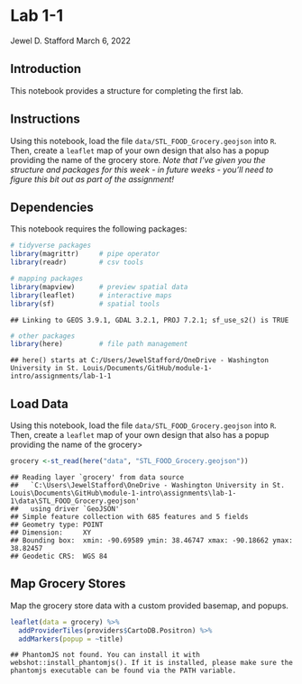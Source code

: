 Lab 1-1
================
Jewel D. Stafford
March 6, 2022

## Introduction

This notebook provides a structure for completing the first lab.

## Instructions

Using this notebook, load the file `data/STL_FOOD_Grocery.geojson` into
`R`. Then, create a `leaflet` map of your own design that also has a
popup providing the name of the grocery store. *Note that I’ve given you
the structure and packages for this week - in future weeks - you’ll need
to figure this bit out as part of the assignment!*

## Dependencies

This notebook requires the following packages:

``` r
# tidyverse packages
library(magrittr)     # pipe operator
library(readr)        # csv tools

# mapping packages
library(mapview)      # preview spatial data
library(leaflet)      # interactive maps
library(sf)           # spatial tools
```

    ## Linking to GEOS 3.9.1, GDAL 3.2.1, PROJ 7.2.1; sf_use_s2() is TRUE

``` r
# other packages
library(here)         # file path management
```

    ## here() starts at C:/Users/JewelStafford/OneDrive - Washington University in St. Louis/Documents/GitHub/module-1-intro/assignments/lab-1-1

## Load Data

Using this notebook, load the file `data/STL_FOOD_Grocery.geojson` into
`R`. Then, create a `leaflet` map of your own design that also has a
popup providing the name of the grocery>

``` r
grocery <-st_read(here("data", "STL_FOOD_Grocery.geojson"))
```

    ## Reading layer `grocery' from data source 
    ##   `C:\Users\JewelStafford\OneDrive - Washington University in St. Louis\Documents\GitHub\module-1-intro\assignments\lab-1-1\data\STL_FOOD_Grocery.geojson' 
    ##   using driver `GeoJSON'
    ## Simple feature collection with 685 features and 5 fields
    ## Geometry type: POINT
    ## Dimension:     XY
    ## Bounding box:  xmin: -90.69589 ymin: 38.46747 xmax: -90.18662 ymax: 38.82457
    ## Geodetic CRS:  WGS 84

## Map Grocery Stores

Map the grocery store data with a custom provided basemap, and popups.

``` r
leaflet(data = grocery) %>%
  addProviderTiles(providers$CartoDB.Positron) %>%
  addMarkers(popup = ~title)
```

    ## PhantomJS not found. You can install it with webshot::install_phantomjs(). If it is installed, please make sure the phantomjs executable can be found via the PATH variable.

<div id="htmlwidget-d3d268bf5729b2828054" style="width:672px;height:480px;" class="leaflet html-widget"></div>
<script type="application/json" data-for="htmlwidget-d3d268bf5729b2828054">{"x":{"options":{"crs":{"crsClass":"L.CRS.EPSG3857","code":null,"proj4def":null,"projectedBounds":null,"options":{}}},"calls":[{"method":"addProviderTiles","args":["CartoDB.Positron",null,null,{"errorTileUrl":"","noWrap":false,"detectRetina":false}]},{"method":"addMarkers","args":[[38.64719,38.77291,38.68354,38.79213,38.6405,38.79027,38.56911,38.64768,38.65844,38.67494,38.58904,38.58762,38.71103,38.69171,38.7555,38.7837,38.79866,38.59229,38.5821,38.53481,38.73144,38.76745,38.5151,38.51416,38.56533,38.67082,38.60266,38.75256,38.59154,38.59274,38.59274,38.7421,38.80562,38.6663,38.66099,38.58924,38.59262,38.57286,38.65212,38.58079,38.67307,38.61332,38.72776,38.55919,38.77389,38.51133,38.67303,38.74305,38.6711,38.77136,38.58266,38.5827,38.78088,38.75248,38.6961,38.7233,38.6238,38.70409,38.62243,38.70957,38.77571,38.68509,38.6011,38.66486,38.68261,38.71357,38.59422,38.62424,38.64434,38.59245,38.66054,38.5831,38.58915,38.68107,38.60721,38.62484,38.63097,38.66707,38.70298,38.61218,38.66754,38.69473,38.66789,38.66629,38.73077,38.59121,38.50055,38.58477,38.50952,38.56565,38.62239,38.61092,38.64238,38.70434,38.58895,38.6034,38.64506,38.6601,38.61474,38.71263,38.79477,38.58114,38.59376,38.67667,38.67491,38.79672,38.59389,38.64747,38.67319,38.58749,38.65315,38.5948,38.58179,38.62209,38.62678,38.62887,38.67026,38.66981,38.59031,38.68863,38.58648,38.55226,38.5815,38.6662,38.62802,38.68656,38.59791,38.50868,38.63145,38.64948,38.65286,38.65004,38.71485,38.72984,38.7958,38.47827,38.50622,38.58136,38.49361,38.54575,38.74911,38.50198,38.77707,38.6008,38.77389,38.67937,38.50905,38.67741,38.6034,38.66404,38.66288,38.6418,38.58126,38.58033,38.51884,38.75664,38.59574,38.51423,38.46747,38.58392,38.67881,38.62788,38.60519,38.61661,38.63622,38.75532,38.62453,38.58203,38.64884,38.66308,38.6495,38.69041,38.76811,38.69019,38.67457,38.68126,38.53682,38.59419,38.59645,38.64533,38.59417,38.74903,38.56674,38.73513,38.5925,38.59406,38.65527,38.70897,38.71348,38.69222,38.66557,38.50047,38.54271,38.67614,38.64109,38.65346,38.70739,38.73013,38.76695,38.79326,38.79237,38.7259,38.61689,38.61458,38.80535,38.59296,38.64915,38.6681,38.65254,38.61051,38.65504,38.68841,38.67524,38.51122,38.71408,38.67079,38.50546,38.68413,38.56762,38.53698,38.74967,38.55809,38.55389,38.67451,38.71987,38.60503,38.54933,38.61034,38.6125,38.63299,38.53939,38.64755,38.78028,38.7894,38.73316,38.57629,38.59956,38.59668,38.52388,38.68596,38.59815,38.67269,38.63111,38.57308,38.55232,38.74167,38.60329,38.70932,38.58496,38.64567,38.65117,38.60398,38.65198,38.63756,38.59974,38.59404,38.62132,38.64278,38.59199,38.62331,38.67394,38.58753,38.65939,38.60188,38.69678,38.5994,38.76718,38.68344,38.65804,38.59607,38.57011,38.54808,38.52353,38.57804,38.79944,38.50382,38.52196,38.60174,38.76551,38.69873,38.60026,38.82457,38.69962,38.79919,38.55672,38.58009,38.63069,38.72805,38.69284,38.53394,38.58802,38.52375,38.62906,38.8204,38.60025,38.65656,38.74879,38.58227,38.61818,38.59021,38.65863,38.63042,38.6301,38.61345,38.5378,38.59498,38.69157,38.59308,38.66312,38.67527,38.5814,38.58874,38.55287,38.81133,38.67585,38.52859,38.63772,38.77398,38.58801,38.72573,38.71453,38.78556,38.72312,38.50597,38.59306,38.54944,38.64162,38.6914,38.59105,38.74882,38.71943,38.66874,38.71384,38.56806,38.60429,38.71704,38.68812,38.60679,38.60902,38.66784,38.71998,38.68083,38.69261,38.6163,38.59209,38.79125,38.66777,38.67916,38.58624,38.79118,38.72437,38.72354,38.66326,38.66664,38.61498,38.5549,38.62642,38.70249,38.5899,38.64104,38.65543,38.69966,38.75121,38.6031,38.5799,38.59398,38.59308,38.6963,38.52139,38.63871,38.59909,38.59253,38.67002,38.80993,38.6734,38.75138,38.60801,38.58369,38.62756,38.54561,38.59157,38.62605,38.51383,38.60233,38.72153,38.7139,38.62504,38.60459,38.67457,38.70046,38.69997,38.57445,38.50821,38.67368,38.63823,38.66733,38.66279,38.71466,38.52955,38.64832,38.69071,38.67423,38.59252,38.58257,38.75852,38.71502,38.66727,38.6662,38.67105,38.66507,38.74922,38.67006,38.59273,38.66743,38.6781,38.78194,38.78038,38.66903,38.76175,38.58731,38.72103,38.67071,38.69858,38.62958,38.61582,38.74788,38.62126,38.58613,38.61905,38.65927,38.70236,38.62165,38.56902,38.64273,38.59123,38.6257,38.72332,38.74977,38.75045,38.73515,38.60738,38.68711,38.7498,38.69081,38.59598,38.60229,38.64123,38.62021,38.67032,38.61599,38.67082,38.59891,38.5657,38.5657,38.76474,38.59944,38.66624,38.62028,38.49747,38.73728,38.68068,38.58617,38.67343,38.56888,38.53233,38.7503,38.74734,38.7925,38.72554,38.61609,38.49826,38.59239,38.64711,38.52619,38.56612,38.79777,38.61015,38.67459,38.69879,38.72093,38.70013,38.70558,38.67774,38.62957,38.71857,38.55047,38.75323,38.55644,38.60177,38.63407,38.63422,38.64034,38.5341,38.7291,38.62352,38.52337,38.73055,38.67248,38.74022,38.6964,38.69993,38.81306,38.6016,38.76467,38.72835,38.60179,38.67995,38.56592,38.56894,38.80705,38.65887,38.62743,38.59294,38.58146,38.71469,38.50619,38.62036,38.62906,38.59467,38.67855,38.59444,38.63897,38.64068,38.48744,38.74686,38.6064,38.52646,38.47216,38.52256,38.63356,38.58625,38.65235,38.77456,38.56557,38.72942,38.79017,38.61141,38.65347,38.7115,38.68593,38.68599,38.67806,38.55746,38.61696,38.67896,38.77127,38.66385,38.58528,38.59193,38.57096,38.67184,38.67608,38.59178,38.6925,38.65228,38.65102,38.67996,38.6405,38.61616,38.65087,38.53398,38.56871,38.81207,38.60798,38.79426,38.80961,38.67067,38.50758,38.73596,38.64314,38.74117,38.6618,38.60142,38.7165,38.61504,38.66795,38.67437,38.65802,38.61068,38.54673,38.56958,38.78781,38.71152,38.67477,38.6534,38.68681,38.594,38.63171,38.63168,38.65346,38.62648,38.59371,38.64568,38.58087,38.58729,38.51198,38.60983,38.6744,38.56752,38.76814,38.61299,38.59484,38.50806,38.78895,38.62859,38.65514,38.66964,38.68761,38.59723,38.80041,38.56467,38.75334,38.62063,38.59472,38.50293,38.80511,38.62817,38.66692,38.50658,38.59254,38.59161,38.58033,38.65025,38.63522,38.71713,38.77096,38.61481,38.67542,38.67937,38.60098,38.64456,38.62753,38.5938,38.71995,38.65339,38.65588,38.66533,38.57664,38.75404,38.61014,38.54214,38.71521,38.66464,38.51594,38.6513,38.58079,38.60621,38.60361,38.60038,38.51767,38.57198,38.51126,38.59342,38.66626,38.76474,38.76609,38.74494,38.56257,38.50631,38.67239,38.62184,38.59564,38.4962,38.81152,38.51,38.57955,38.6325,38.74027,38.67141,38.65854,38.58488,38.62129,38.62703,38.64176,38.65213,38.66462,38.69144,38.6939,38.78344,38.67379,38.75541,38.67605,38.55922,38.70921,38.75492],[-90.27479,-90.33578,-90.23753,-90.21495,-90.26136,-90.33532,-90.28668,-90.52702,-90.25676,-90.21966,-90.24383,-90.27629,-90.23003,-90.39496,-90.43009,-90.35562,-90.32455,-90.27318,-90.26732,-90.28674,-90.39106,-90.22103,-90.33777,-90.3399,-90.40829,-90.44237,-90.4384,-90.42806,-90.53048,-90.58662,-90.58661,-90.30307,-90.30704,-90.60462,-90.21773,-90.2445,-90.25072,-90.28285,-90.26224,-90.32393,-90.33693,-90.32793,-90.27242,-90.37556,-90.27949,-90.44289,-90.28178,-90.32507,-90.22585,-90.46191,-90.26491,-90.26491,-90.32236,-90.42797,-90.39676,-90.40773,-90.22399,-90.40537,-90.3412,-90.22984,-90.34553,-90.38176,-90.58643,-90.24035,-90.47549,-90.45345,-90.23504,-90.19992,-90.26164,-90.5595,-90.28556,-90.24799,-90.24381,-90.49629,-90.23513,-90.25069,-90.56454,-90.63037,-90.26622,-90.2582,-90.24861,-90.2856,-90.27205,-90.27836,-90.38172,-90.53965,-90.33359,-90.27641,-90.44267,-90.35667,-90.28739,-90.31993,-90.56741,-90.29836,-90.23371,-90.38619,-90.26104,-90.3333,-90.31326,-90.22998,-90.3887,-90.24386,-90.23036,-90.22522,-90.2324,-90.21229,-90.23191,-90.18896,-90.34734,-90.23582,-90.23847,-90.23547,-90.40622,-90.26493,-90.25633,-90.19451,-90.23026,-90.23537,-90.25462,-90.34026,-90.23191,-90.48006,-90.40652,-90.59942,-90.34139,-90.27154,-90.50688,-90.3387,-90.19316,-90.2599,-90.22337,-90.19673,-90.38915,-90.34672,-90.3325,-90.30551,-90.32392,-90.29378,-90.62889,-90.26571,-90.27502,-90.62908,-90.3634,-90.43276,-90.27962,-90.46751,-90.37414,-90.46343,-90.58825,-90.54565,-90.56928,-90.56745,-90.6274,-90.62593,-90.30298,-90.43968,-90.52196,-90.44924,-90.30558,-90.31757,-90.49988,-90.34007,-90.38065,-90.27291,-90.23331,-90.46487,-90.25381,-90.22737,-90.23477,-90.3115,-90.1896,-90.38657,-90.39268,-90.24351,-90.35739,-90.49571,-90.37768,-90.23079,-90.23036,-90.26186,-90.23064,-90.42274,-90.49472,-90.29583,-90.5032,-90.22961,-90.25668,-90.36045,-90.23042,-90.25066,-90.25571,-90.62675,-90.26076,-90.41071,-90.22057,-90.3502,-90.25039,-90.38474,-90.26312,-90.21483,-90.28607,-90.30297,-90.22118,-90.30982,-90.30583,-90.22595,-90.22884,-90.21072,-90.26372,-90.27936,-90.29186,-90.27485,-90.28724,-90.44333,-90.25679,-90.32666,-90.32429,-90.32846,-90.34282,-90.28395,-90.32806,-90.30543,-90.32307,-90.37915,-90.36873,-90.23338,-90.26172,-90.34628,-90.20898,-90.20414,-90.36166,-90.33406,-90.31379,-90.34495,-90.4457,-90.36755,-90.40557,-90.48669,-90.35231,-90.30268,-90.26919,-90.25741,-90.20548,-90.51939,-90.29052,-90.33854,-90.38656,-90.25449,-90.40693,-90.26169,-90.19737,-90.33009,-90.34286,-90.3909,-90.24239,-90.244,-90.2128,-90.22955,-90.24886,-90.28286,-90.37998,-90.23616,-90.19925,-90.25002,-90.27305,-90.41296,-90.33562,-90.32823,-90.19265,-90.49382,-90.63091,-90.36336,-90.36271,-90.32848,-90.33563,-90.45202,-90.33441,-90.35091,-90.43105,-90.26581,-90.3002,-90.31375,-90.46325,-90.31695,-90.25288,-90.26924,-90.31255,-90.39752,-90.39907,-90.45853,-90.26457,-90.29978,-90.18662,-90.24971,-90.24227,-90.21316,-90.31828,-90.26546,-90.27188,-90.26435,-90.22599,-90.19492,-90.3703,-90.31619,-90.37886,-90.41078,-90.23671,-90.27016,-90.21492,-90.28612,-90.40616,-90.41558,-90.32155,-90.29884,-90.40868,-90.48151,-90.1956,-90.31459,-90.21329,-90.37854,-90.35792,-90.35294,-90.40728,-90.32325,-90.58211,-90.25615,-90.36618,-90.26709,-90.30283,-90.21071,-90.31707,-90.29842,-90.44945,-90.43101,-90.261,-90.2542,-90.38468,-90.58438,-90.36508,-90.23138,-90.22927,-90.43166,-90.21319,-90.22038,-90.27331,-90.2153,-90.2065,-90.2275,-90.45907,-90.2852,-90.35846,-90.27192,-90.27582,-90.28301,-90.27784,-90.32547,-90.26235,-90.33672,-90.24037,-90.36714,-90.24366,-90.25992,-90.24965,-90.44682,-90.23381,-90.51343,-90.22174,-90.2412,-90.44979,-90.2232,-90.46801,-90.51409,-90.26425,-90.29872,-90.36758,-90.24805,-90.20407,-90.26612,-90.2546,-90.30927,-90.24677,-90.34642,-90.45038,-90.24138,-90.25695,-90.37202,-90.26894,-90.20663,-90.51061,-90.24443,-90.37695,-90.2786,-90.43315,-90.34446,-90.20498,-90.28306,-90.30239,-90.45668,-90.2773,-90.23396,-90.38573,-90.30494,-90.50399,-90.26505,-90.29886,-90.2339,-90.59831,-90.59954,-90.33097,-90.24019,-90.31991,-90.25682,-90.58575,-90.43478,-90.27565,-90.32268,-90.43218,-90.62013,-90.46291,-90.23855,-90.42234,-90.23912,-90.32687,-90.25211,-90.23233,-90.21059,-90.25517,-90.23946,-90.24697,-90.23187,-90.2518,-90.29693,-90.4075,-90.19178,-90.34045,-90.2686,-90.40783,-90.33291,-90.22497,-90.39489,-90.24074,-90.24477,-90.28049,-90.38769,-90.49483,-90.23669,-90.19597,-90.2073,-90.25224,-90.24541,-90.25453,-90.29278,-90.39661,-90.39661,-90.28263,-90.47094,-90.59685,-90.33163,-90.33589,-90.27886,-90.24109,-90.24409,-90.2377,-90.25458,-90.49633,-90.27977,-90.42169,-90.28621,-90.3044,-90.22163,-90.29994,-90.22608,-90.2282,-90.29891,-90.27844,-90.33769,-90.27972,-90.31044,-90.32905,-90.23971,-90.29038,-90.36258,-90.20688,-90.18793,-90.43605,-90.33647,-90.2786,-90.26254,-90.39596,-90.32145,-90.40506,-90.19083,-90.2844,-90.38329,-90.51412,-90.36094,-90.3898,-90.41398,-90.40106,-90.41664,-90.42288,-90.3463,-90.43373,-90.3144,-90.30342,-90.44215,-90.47297,-90.48155,-90.49831,-90.29821,-90.55329,-90.34605,-90.56339,-90.6178,-90.45563,-90.61902,-90.5816,-90.19359,-90.24253,-90.25896,-90.3018,-90.24324,-90.24729,-90.35848,-90.30714,-90.27402,-90.36028,-90.30555,-90.34838,-90.31559,-90.31629,-90.26293,-90.30379,-90.29378,-90.27766,-90.34374,-90.34987,-90.35164,-90.35406,-90.35945,-90.35945,-90.37206,-90.37829,-90.44171,-90.4993,-90.21953,-90.31484,-90.69589,-90.29257,-90.39275,-90.34309,-90.24373,-90.50349,-90.3956,-90.21642,-90.2135,-90.504,-90.25481,-90.25378,-90.18765,-90.28483,-90.4958,-90.29491,-90.21452,-90.23345,-90.35968,-90.23778,-90.44686,-90.24253,-90.31223,-90.44228,-90.272,-90.45733,-90.24163,-90.53894,-90.58014,-90.23199,-90.26199,-90.20099,-90.25913,-90.24487,-90.19801,-90.34941,-90.66121,-90.18922,-90.36714,-90.22914,-90.31952,-90.19785,-90.24364,-90.48274,-90.36203,-90.26403,-90.40449,-90.36905,-90.29038,-90.22161,-90.31853,-90.24452,-90.26146,-90.31892,-90.49182,-90.44266,-90.34518,-90.33952,-90.22049,-90.28544,-90.29218,-90.23776,-90.33083,-90.40626,-90.4258,-90.5172,-90.54694,-90.44706,-90.31045,-90.34322,-90.58551,-90.33959,-90.29557,-90.25166,-90.24143,-90.22414,-90.21326,-90.3187,-90.46921,-90.31231,-90.20644,-90.46751,-90.46808,-90.56641,-90.34139,-90.50558,-90.36668,-90.18922,-90.30137,-90.29211,-90.23182,-90.19492,-90.27875,-90.25536,-90.38908,-90.60778,-90.31226,-90.18784,-90.26833,-90.58323,-90.21115,-90.24302,-90.32225,-90.24409,-90.44314,-90.22862,-90.59156,-90.28263,-90.28287,-90.41874,-90.40674,-90.65627,-90.28754,-90.33148,-90.50669,-90.29932,-90.29158,-90.43847,-90.32731,-90.19884,-90.29495,-90.29358,-90.27213,-90.38636,-90.51941,-90.34768,-90.26121,-90.34413,-90.44339,-90.36236,-90.36292,-90.35548,-90.35485,-90.43141,-90.22761,-90.24898,-90.2307,-90.46694],null,null,null,{"interactive":true,"draggable":false,"keyboard":true,"title":"","alt":"","zIndexOffset":0,"opacity":1,"riseOnHover":false,"riseOffset":250},["2schae Cafe","A 1 Market & Package Liquor","A D M Milling","A M Food","A to Z Laclede Market","A&M Markets","A&S Mesnica","AB Mauri Foods","Adam Market","Adelaide Market","Afghan Market","African Naturals","AJ Market","Akbar Grocery","Akshar Foods","Al Amier International Grocery","Al Amier Market","Al Huda Market","Al-Huda","ALDI","ALDI","ALDI","ALDI","ALDI","ALDI","ALDI","ALDI","ALDI","ALDI","ALDI","ALDI","ALDI","ALDI","ALDI","ALDI","ALDI","ALDI","ALDI","ALDI","ALDI","ALDI","ALDI","ALDI","ALDI","ALDI USA","ALDI USA","Ali Market","Ali Market","Ali's Gateway Market","Alliance Foods","Almustafa Supermarket","Almustafa Supermarket","Alps Supermarket","Ambica Food","Ana's Plaza Latino","Ana's Plaza Latino","Andy's Seasoning","Annas Plaza Latina","Aqua Systems","Arcobasso Foods","Arcobasso Foods","Arctic Ice","Arrow Marketing","Art Market","Asia Market","Asian Spices","Asian World","At Your Convenience","Audi-K's","Aziz Market","B & B Supermarket","Babylon Grocery and Bakery","Baghdad Market","Balkan Store & Bakery","Barnett's Market","Baron Spices","Batory Foods","Belmont Partners St. Louis","Ben's Market","Best of Missouri Market","Betty's Mini Market","Beverly Hills Grocery & Liquor","Bi-Lo","BI-LO","Big Lots","Big Lots","Big Lots","Big Lots","Big Lots","Big Lots","Bodega Mexicana Wholesale","Bolyard's Meat & Provisions","Bombay Bazar","BP Natural Bridge","Brandi's Market","Breadsmith","Brennan's","Brick City Gardens","Brickner-Galvin Enterprises","Broadway Meat Market","Cackle Farms","California Grill","Carniceria Latino Americana","Carrie's Corner Market","Central Market","Charlie's Food Mart","Cherokee Food Market","Cherrick L Horseradish","China Town Market","Chippewa Market","Chizom's Food Mart","Cho Saigon Market","Chocolate, Chocolate, Chocolate","CHP Blenders","City Green Market","City Grocers","City Market Emporium","City Super Market","Citygrocery and Bakery","Con Agra Dairy Foods","Continental Grocery","Corner Market","Cornucopia","Cost Plus World Market","Cost Plus World Market","Cost To Cost Supermarket","Costco","Costco","Country Mart","Croquetter","Crown Mart","Crown Square Market","Crownway Mart","Crownway Mart","Cupcake Fetishstl","Custards 1st Stand","Dado Market","Dado's Cafe","Dans Liquor","David Street Market & Deli","Dellwood Market","Dennis G. Glore","Devoted Homecare","Dierbergs Market","Dierbergs Market","Dierbergs Market","Dierbergs Market","Dierbergs Market","Dierbergs Market","Dierbergs Market","Dierbergs Market","Dierbergs Market","Dierbergs Market","Dierbergs Market","Dierbergs Market","Dierbergs Market","Dierbergs Market","Dierbergs Market","Dierbergs Market","Dierbergs Market","Dierbergs Market","Dierbergs Market","Dierbergs Market","Digregorio's Market","Dine Slu","Dino's Deli","Ditalia","Don's Meat Market","Dr J's Market","DS Market","Duke Manufacturing","Durango Grocery Store","Dynamic Vending","E&L Market","East East Oriental Grocery Store","East Oriental Grocery Store","Eckert's St Louis Farm Market","Economic Shop","Edmond's Chile","El Burro Loco","El Capral Mexican Grocery","El Morelia Super Mercado","El Pueblito","El Rey Cooked Meats","El Toluco Taqueria & Grocery","El Torito","El Torito Supermarket","El Zocalo","Elite Supermarket and Grill","Emerson Market","Euclid A G Market","Eureka Market","Europa Market Import Foods","European Delicatessen","Express Market","Extra Virgin an Olive Ovation","F&G Foods","Family Dollar","Family Dollar","Family Dollar","Family Dollar","Family Dollar","Family Dollar","Family Dollar","Family Dollar","Family Dollar","Family Dollar","Family Dollar","Family Dollar","Family Dollar","Family Dollar","Family Dollar","Family Dollar","Family Dollar","Family Dollar","Family Dollar","Family Dollar","Family Dollar","Family Dollar","Family Dollar","Family Dollar","Family Dollar","Family Dollar","Family Dollar","Family Dollar","Family Market","Family Market","Favazza Specialty Foods","Fields Foods","Fields Foods","Fine Foods International","First Team","Florissant Food & Package Liquor","Florissant Market Place","Food Pantry","Freddie's Market","Fresh Thyme Farmers Market","Fresh Thyme Farmers Market","Fresh Thyme Farmers Market","Frison Flea Market","G & W Sausage Company","G&S Market","Galaxy International Food","Garland Food Group","Garners Market","Gateway Produce","Gen Mex Foods","Genarations Market and Deli","Global Foods Market","Golden Grocer Natural Foods","Good Life Growing","Gordon Food Service","Gourmet To Go","Gourmet To Go","Grand BP Gas Mart","Grand Chinese Grocery","Grand Petite Market","Grand Stop","Gravois Quick Stop","Green Shag Market","Grocery Grabbers","Grocery Store","Gus Market","Gustine Market","H & D Market","Hanlen's Meat Shoppe & Cater","Hanley Discount Cigare","Hanley Hills Grocery & Liquor","Hard-E Foods","Harsha Indian Groceries","Head's Store","Health Connections","Healthy Shopper","Here Today","Here Today","Here Today","HM Express","Hollyberry Baking Company","Home Storage Center and Bishops' Storehouse","Hot Stop Market","Huck's Food and Fuel","Hucks","IGA","IGA","IGA","Impro","In and Out Market","In and Out Market","India Bazar","International Food Products","International Grocery","Iriskic Lemay Meat","James Henry Provisions","Jamestown Mall","Jay International Food","Jefferson Mini-Mart","Jenny Market","Joesph Bakery","John Viviano & Sons Grocers","Johnny's Mart","Jordan Valley Market","K D Market","K Square","Kakao Chocolate","Karen Ann's Supplies","KD Poppa's","Kenny's Discount Cigarettes","Key Food","King's Fried Rice","Kings Market","Kirkwood Commons","Kirkwood Deli & Grocery","Klas Market","Kmart","Kohn's Kosher Meat & Deli","Koupps Koffee","Kram Fish Company","Kwik Shop","La Bodega Wholesale Foods","La Mexicana","La Mexicana","La Placita","La Tejana","La Tienda International","La Tiendita","La Tropicana Distributing","Ladue Market","Lbomb","Legrand's Market & Catering","Liberty Market","Link Market at Nor","Link Market at Wellsto","Little India Markets","Local Harvest Grocery","Local Harvest Grocery","Louisa Food Products","Lucky Trading","Lucky's Market","Lucky's Market","M & A Market","M & E Food Market","M & L Foods","M & L Foods","M & M Market","M & R Market","M K Food Market","M&V Market","M1 Food Market","Majic Market","Majik Mart","Malintzi Mexican Grocery","Mally's Supermarket","Mama Market","Mama Markets","Mama Toscanos Raviolo","Mamas Pretzels","Manchester Market","Maria's Deli","Market","Market at Bushes Grove","Martin's Market","McNeal's Superette","Meat Fair","Meijer Mastercard","Meramec Market","Mid East Market","Midwest Pasta","Mike's Distribution & More","Milani Foods Institutional Div","Mini Mart","Miniature Market","Miniature Market","Mo's Mart & Connect","Mobil","Mockingbird Market","Moline Acres Mart","Molly's in Soulard","Morganford Market","N&M Market","Namaste Mart","Nasiib Halal Store","National Vinegar","Natural Way","New Dawn Natural Foods","New York Market","Nice Food Market","Nikken Foods","Ninth Street Deli","North America Food & Beverage","Northway Supermarket","O'Malley's Market","Oaza","Old Vienna","Olive Supermarket","Omars C Store","Omars Food Shop","One Zero Zero Four Snack Shop","Orlando Schnuck Markets","P & C Quality Foods","Page Discount Market","Page Market","Pagedale Market","Pan-Asia Supermarket","Papagayos","Paul's Market","Pearlies Pickles","Penzeys Spices","Penzeys Spices","Pete's Shur-Sav","Phillips Market","Philly Market","Pimped Out Pickles","Planet Health","Precision Foods","Price Chopper","Prime Food Marketing","Prouhet Farm","Pure Plates STL","Puritan Springs Water","Que Huong Market","Quick 1","Quick Shop Market","Quick Shop Market","R & J Brokerage","Ranells Market and Cafe","Raqqa Food Mart","Regal Food One","Regal Foods","Regal Foods","Regal Market","Regal Meat Market","Restaurant Depot","River City Nutrition","Rock Bottom Wholesale","Roger's Produce","Roha","Royal Food Market","Royal Food Market","Ruler","Ruler Foods","Ruler Foods","S & M Market","Saint Louis Food Mart","Saint Louis Halal Meat, Grocery & Foods - Baba's Restaurant","Salam Market","Salama Market","Salama Super Market","Salama Supermarket","Salama Supermarket","Salamah's","Salamas Market","Salume Beddu","Sam's Club","Sam's Club","Sam's Club","Sam's Club","Sam's Club","Sam's Club","Sam's Club","Sam's Meat Market","Sam's St Louis Packing","Sams Foods World Marke","Sams Market","Savalon Market","Save-A-Lot","Save-A-Lot","Save-A-Lot","Save-A-Lot","Save-A-Lot","Save-A-Lot","Save-A-Lot","Save-A-Lot","Save-A-Lot","Save-A-Lot","Save-A-Lot","Save-A-Lot","Save-A-Lot","Save-A-Lot","Save-A-Lot","Save-A-Lot","Save-A-Lot","Save-A-Lot","Saveway Food Co.","Savory Deli","Sazazza's Specialty Foods","Schnucks","Schnucks","Schnucks","Schnucks","Schnucks","Schnucks","Schnucks","Schnucks","Schnucks","Schnucks","Schnucks","Schnucks","Schnucks","Schnucks","Schnucks","Schnucks","Schnucks","Schnucks","Schnucks","Schnucks","Schnucks","Schnucks","Schnucks","Schnucks","Schnucks","Schnucks","Schnucks","Schnucks","Schnucks","Schnucks","Schnucks","Schnucks","Schnucks","Schnucks","Schnucks","Schnucks","Schnucks","Schnucks","Schnucks","Schnucks","Schnucks","Schnucks","Schnucks","Schnucks","Schnucks","Schnucks","Schnucks","Schnucks","Schnucks","Schnucks","Schnucks","Schnucks","Schnucks","Schnucks","Schnucks","Schnucks","Schnucks","Schnucks","Schnucks","Schnucks","Schnucks Sierra Vista","Schnucks University City Pharmacy","Schreiber Foods","Schunucks Supermarkets Hampton","Scimart","Seafood City Grocery","Sedra Market","Seema Enterprises","Seema World Travel","Sensient Colors","Sensient Pharmaceutical Tech","Seoul Mart","Shapiro's Market","Shaw Market","Sherman Produce Co","Shop 'n Save","Shop 'n Save","Shop 'n Save","Shop 'n Save","Shop 'n Save","Shop 'n Save","Shop 'n Save","Shop 'n Save","Shop 'n Save","Shopping Stop","Short Stop","Shur-Sav Markets","SIA's Italian Ice","Six Stars Market","Smitty's Food and Drink","Smokehouse Market","Snac-Pac","Soll's Gateway Market","Soulard Spice Shop","South Public Market","Southside Discount Market","Spanish Like Market","St John Market","St Louis Food Systems","St Louis Produce Market","St. Louis Wholesale Foods","Star Grocery","Starrs","STL Mart","Stop in Market","Straub's","Straub's","Straub's","Summit Produce Kirkwood Farmers Market","Sun Drenched Foods","Sunce Europa Bakery & Grocery","Sunshine Food Mart","Super Valu","Supermarket Merchandising & Supply","SuperValu","SuperValu","Supplement Superstore","Supplement Superstore","Supplement Superstore","Supplement Superstore","Sweet 'c's..Soul' Food","T & P Market","T-N-T Groceries","Taj Market","Tamale Man","Target","Target","Target","Target","Target","Target","Target","Target","Target","Target","Tasty Shack","Tawakal Grocery","Taylor's Sausage","The Corner","Thies Farm & Greenhouse","Thomas Prime Food Marketing","Tienda Centro Americana","Tocco Foods","Trader Joe's","Trader Joe's","Trader Joe's","Trader Joe's","Ulta Beauty","Unique Market","United Fruit & Produce","United Provisions","Universal Market Plus","Universal Supermarket","Uptown Market","Urzi's Italian Market","US Durum Milling","US Food and Liquor","US Foods","USA Halal Meat","Vaccaro & Sons Produce","Vallentina's Market","Veritas","Vincent's 12th Street Market","Vine Mediterranean Grocery","Virginia Market","Virginia Market","Vivianos Festa Italiano","Waberi Store","Walmart","Walmart","Walmart","Walmart","Walmart","Walmart","Walmart","Walmart","Walmart","Walmart","Walmart","Walmart","Walmart","Washington Ave Post","We'LL Bring It","Wellston Food Market","West End Market","Westwood Catering","Whole Foods","Whole Foods Market","Whole Foods Market","William A Straub","Wine & Cheese Place","Wing Hing Trading","Woodson Grocery & Liquor","Worldwide International Food Market","Worldwide International Foods","Ya Hala Restaurant","Yeatman Market","Your Corner Market","Yours Market","Zuppa's"],null,null,null,null,{"interactive":false,"permanent":false,"direction":"auto","opacity":1,"offset":[0,0],"textsize":"10px","textOnly":false,"className":"","sticky":true},null]}],"limits":{"lat":[38.46747,38.82457],"lng":[-90.69589,-90.18662]}},"evals":[],"jsHooks":[]}</script>
